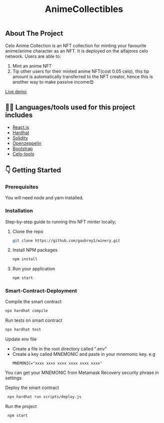 <!-- ABOUT THE PROJECT -->
# <h1 align="center">AnimeCollectibles</h1>
```

```


## About The Project
Celo Anime Collection is an NFT collection for minting your favourite anime/anime character as an NFT. It is deployed on the alfajores celo network.
Users are able to:
1. Mint an anime NFT
2. Tip other users for their minted anime NFT(cost 0.05 celo), this tip amount is automatically transferred to the NFT creator, hence this is another way to make passive income😍

[Live demo](https://jesserc.github.io/celo-anime-nft-minter/)

## :man_technologist: Languages/tools used for this project includes

* [React.js](https://reactjs.org/)
* [Hardhat](https://hardhat.org/getting-started/)
* [Solidity](https://docs.soliditylang.org/en/v0.8.11/)
* [Openzeppelin](https://openzeppelin.com/)
* [Bootstrap](https://getbootstrap.com)
* [Celo-tools](https://docs.celo.org/learn/developer-tools)


## :point_down: Getting Started

### Prerequisites

You will need node and yarn installed.

### Installation

Step-by-step guide to running this NFT minter locally;

1. Clone the repo
   ```sh
   git clone https://github.com/gaubrey1/winery.git
   ```
2. Install NPM packages
   ```sh
   npm install
   ```

3. Run your application
   ```sh
   npm start
   ```
   
### Smart-Contract-Deployment

Compile the smart contract
   ```sh
   npx hardhat compile
   ```
Run tests on smart contract
   ```sh
   npx hardhat test
   ```
Update env file

* Create a file in the root directory called ".env"
* Create a key called MNEMONIC and paste in your mnemonic key. e.g
     ```
   MNEMONIC="xxxx xxxx xxxx xxxx xxxx xxxx"
   ```
You can get your MNEMONIC from Metamask Recovery security phrase in settings

Deploy the smart contract
   ```sh
    npx hardhat run scripts/deploy.js
   ```
Run the project
   ```sh
    npm start
   ```

